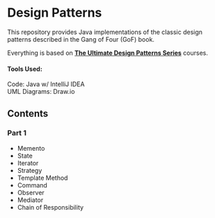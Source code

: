 # Design Patterns

This repository provides Java implementations of the classic design patterns described in the Gang of Four (GoF) book.

Everything is based on **[The Ultimate Design Patterns Series](https://codewithmosh.com/p/design-patterns)** courses.

#### Tools Used:
Code: Java w/ IntelliJ IDEA  
UML Diagrams: Draw.io

## Contents

### Part 1
- Memento
- State
- Iterator
- Strategy
- Template Method
- Command
- Observer
- Mediator
- Chain of Responsibility
